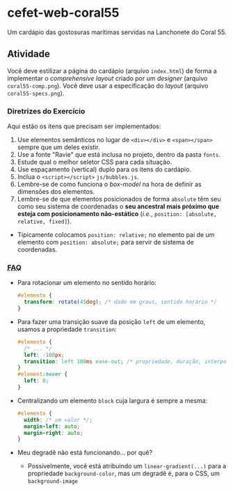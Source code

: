 # cefet-web-coral55

Um cardápio das gostosuras marítimas servidas na Lanchonete do Coral 55.

## Atividade

Você deve estilizar a página do cardápio (arquivo `index.html`) de forma a
implementar o _comprehensive layout_ criado por um _designer_ (arquivo
`coral55-comp.png`). Você deve usar a especificação do _layout_ (arquivo
`coral55-specs.png`).

### Diretrizes do Exercício

Aqui estão os itens que precisam ser implementados:

1. Use elementos semânticos no lugar de `<div></div>` e `<span></span>`
  sempre que um deles existir.
1. Use a fonte "Ravie" que está inclusa no projeto, dentro da pasta `fonts`.
1. Estude qual o melhor seletor CSS para cada situação.
1. Use espaçamento (vertical) duplo para os itens do cardápio.
1. Inclua o `<script></script>` `js/bubbles.js`.
1. Lembre-se de como funciona o _box-model_ na hora de definir as dimensões
  dos elementos.
1. Lembre-se de que elementos posicionados de forma `absolute` têm seu como
  seu sistema de coordenadas o **seu ancestral mais próximo que esteja com
  posicionamento não-estático** (_i.e._, `position: [absolute, relative,
  fixed]`).
  - Tipicamente colocamos `position: relative;` no elemento pai de um elemento
    com `position: absolute;` para servir de sistema de coordenadas.

### <abbr title="Frequently Asked Questions">FAQ</abbr>

- Para rotacionar um elemento no sentido horário:

  ```css
  #elemento {
    transform: rotate(45deg); /* dado em graus, sentido horário */
  }
  ```
- Para fazer uma transição suave da posição `left` de um elemento, usamos
  a propriedade `transition`:

  ```css
  #elemento {
    /* ... */
    left: -100px;
    transition: left 100ms ease-out; /* propriedade, duração, interpolação */
  }
  #element:hover {
    left: 0;
  }
  ```
- Centralizando um elemento `block` cuja largura é sempre a mesma:

  ```css
  #elemento {
    width: /* um valor */;
    margin-left: auto;
    margin-right: auto;
  }
  ```
- Meu degradê não está funcionando... por quê?
  - Possivelmente, você está atribuindo um `linear-gradient(...)` para a
    propriedade `background-color`, mas um degradê é, para o CSS, um
    `background-image`
